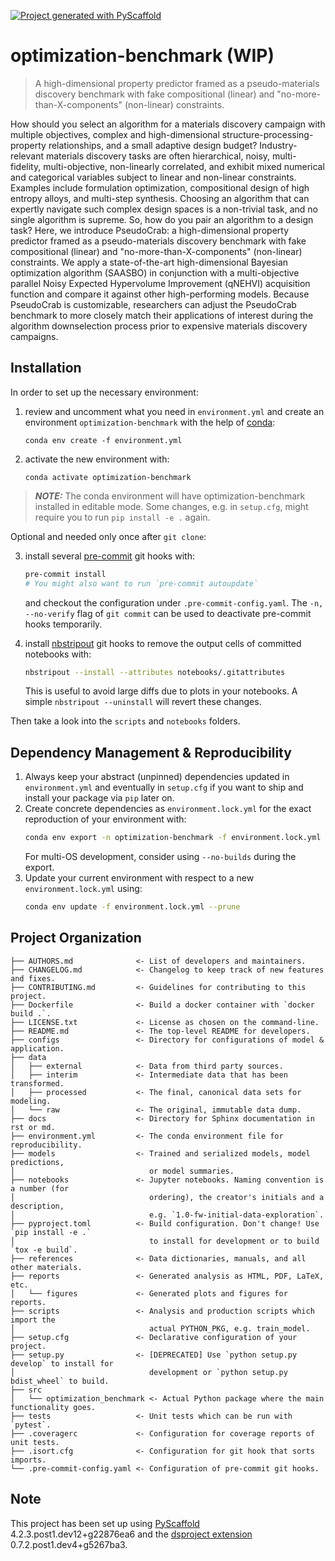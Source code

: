 [![Project generated with PyScaffold](https://img.shields.io/badge/-PyScaffold-005CA0?logo=pyscaffold)](https://pyscaffold.org/)
<!-- These are examples of badges you might also want to add to your README. Update the URLs accordingly.
[![Built Status](https://api.cirrus-ci.com/github/<USER>/optimization-benchmark.svg?branch=main)](https://cirrus-ci.com/github/<USER>/optimization-benchmark)
[![ReadTheDocs](https://readthedocs.org/projects/optimization-benchmark/badge/?version=latest)](https://optimization-benchmark.readthedocs.io/en/stable/)
[![Coveralls](https://img.shields.io/coveralls/github/<USER>/optimization-benchmark/main.svg)](https://coveralls.io/r/<USER>/optimization-benchmark)
[![PyPI-Server](https://img.shields.io/pypi/v/optimization-benchmark.svg)](https://pypi.org/project/optimization-benchmark/)
[![Conda-Forge](https://img.shields.io/conda/vn/conda-forge/optimization-benchmark.svg)](https://anaconda.org/conda-forge/optimization-benchmark)
[![Monthly Downloads](https://pepy.tech/badge/optimization-benchmark/month)](https://pepy.tech/project/optimization-benchmark)
[![Twitter](https://img.shields.io/twitter/url/http/shields.io.svg?style=social&label=Twitter)](https://twitter.com/optimization-benchmark)
-->

# optimization-benchmark (WIP)

> A high-dimensional property predictor framed as a pseudo-materials discovery benchmark with fake compositional (linear) and "no-more-than-X-components" (non-linear) constraints.

How should you select an algorithm for a materials discovery campaign with multiple
objectives, complex and high-dimensional structure-processing-property relationships,
and a small adaptive design budget? Industry-relevant materials discovery tasks are
often hierarchical, noisy, multi-fidelity, multi-objective, non-linearly correlated, and
exhibit mixed numerical and categorical variables subject to linear and non-linear
constraints. Examples include formulation optimization, compositional design of high
entropy alloys, and multi-step synthesis. Choosing an algorithm that can expertly
navigate such complex design spaces is a non-trivial task, and no single algorithm is
supreme. So, how do you pair an algorithm to a design task? Here, we introduce
PseudoCrab: a high-dimensional property predictor framed as a pseudo-materials discovery
benchmark with fake compositional (linear) and "no-more-than-X-components" (non-linear)
constraints. We apply a state-of-the-art high-dimensional Bayesian optimization
algorithm (SAASBO) in conjunction with a multi-objective parallel Noisy Expected
Hypervolume Improvement (qNEHVI) acquisition function and compare it against other
high-performing models. Because PseudoCrab is customizable, researchers can adjust the
PseudoCrab benchmark to more closely match their applications of interest during the
algorithm downselection process prior to expensive materials discovery campaigns.

## Installation

In order to set up the necessary environment:

1. review and uncomment what you need in `environment.yml` and create an environment `optimization-benchmark` with the help of [conda]:
   ```
   conda env create -f environment.yml
   ```
2. activate the new environment with:
   ```
   conda activate optimization-benchmark
   ```

> **_NOTE:_**  The conda environment will have optimization-benchmark installed in editable mode.
> Some changes, e.g. in `setup.cfg`, might require you to run `pip install -e .` again.


Optional and needed only once after `git clone`:

3. install several [pre-commit] git hooks with:
   ```bash
   pre-commit install
   # You might also want to run `pre-commit autoupdate`
   ```
   and checkout the configuration under `.pre-commit-config.yaml`.
   The `-n, --no-verify` flag of `git commit` can be used to deactivate pre-commit hooks temporarily.

4. install [nbstripout] git hooks to remove the output cells of committed notebooks with:
   ```bash
   nbstripout --install --attributes notebooks/.gitattributes
   ```
   This is useful to avoid large diffs due to plots in your notebooks.
   A simple `nbstripout --uninstall` will revert these changes.


Then take a look into the `scripts` and `notebooks` folders.

## Dependency Management & Reproducibility

1. Always keep your abstract (unpinned) dependencies updated in `environment.yml` and eventually
   in `setup.cfg` if you want to ship and install your package via `pip` later on.
2. Create concrete dependencies as `environment.lock.yml` for the exact reproduction of your
   environment with:
   ```bash
   conda env export -n optimization-benchmark -f environment.lock.yml
   ```
   For multi-OS development, consider using `--no-builds` during the export.
3. Update your current environment with respect to a new `environment.lock.yml` using:
   ```bash
   conda env update -f environment.lock.yml --prune
   ```
## Project Organization

```
├── AUTHORS.md              <- List of developers and maintainers.
├── CHANGELOG.md            <- Changelog to keep track of new features and fixes.
├── CONTRIBUTING.md         <- Guidelines for contributing to this project.
├── Dockerfile              <- Build a docker container with `docker build .`.
├── LICENSE.txt             <- License as chosen on the command-line.
├── README.md               <- The top-level README for developers.
├── configs                 <- Directory for configurations of model & application.
├── data
│   ├── external            <- Data from third party sources.
│   ├── interim             <- Intermediate data that has been transformed.
│   ├── processed           <- The final, canonical data sets for modeling.
│   └── raw                 <- The original, immutable data dump.
├── docs                    <- Directory for Sphinx documentation in rst or md.
├── environment.yml         <- The conda environment file for reproducibility.
├── models                  <- Trained and serialized models, model predictions,
│                              or model summaries.
├── notebooks               <- Jupyter notebooks. Naming convention is a number (for
│                              ordering), the creator's initials and a description,
│                              e.g. `1.0-fw-initial-data-exploration`.
├── pyproject.toml          <- Build configuration. Don't change! Use `pip install -e .`
│                              to install for development or to build `tox -e build`.
├── references              <- Data dictionaries, manuals, and all other materials.
├── reports                 <- Generated analysis as HTML, PDF, LaTeX, etc.
│   └── figures             <- Generated plots and figures for reports.
├── scripts                 <- Analysis and production scripts which import the
│                              actual PYTHON_PKG, e.g. train_model.
├── setup.cfg               <- Declarative configuration of your project.
├── setup.py                <- [DEPRECATED] Use `python setup.py develop` to install for
│                              development or `python setup.py bdist_wheel` to build.
├── src
│   └── optimization_benchmark <- Actual Python package where the main functionality goes.
├── tests                   <- Unit tests which can be run with `pytest`.
├── .coveragerc             <- Configuration for coverage reports of unit tests.
├── .isort.cfg              <- Configuration for git hook that sorts imports.
└── .pre-commit-config.yaml <- Configuration of pre-commit git hooks.
```

<!-- pyscaffold-notes -->

## Note

This project has been set up using [PyScaffold] 4.2.3.post1.dev12+g22876ea6 and the [dsproject extension] 0.7.2.post1.dev4+g5267ba3.

[conda]: https://docs.conda.io/
[pre-commit]: https://pre-commit.com/
[Jupyter]: https://jupyter.org/
[nbstripout]: https://github.com/kynan/nbstripout
[Google style]: http://google.github.io/styleguide/pyguide.html#38-comments-and-docstrings
[PyScaffold]: https://pyscaffold.org/
[dsproject extension]: https://github.com/pyscaffold/pyscaffoldext-dsproject
